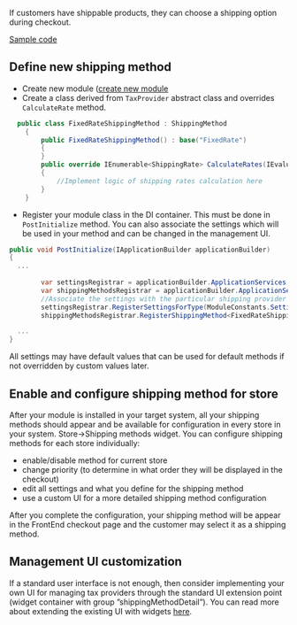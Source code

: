 
If customers have shippable products, they can choose a shipping option during checkout.

[Sample code](https://github.com/VirtoCommerce/vc-module-shipping/blob/master/src/VirtoCommerce.ShippingModule.Data/FixedRateShippingMethod.cs)

## Define new shipping method

* Create new module ([create new module](../../developer-guide/create-new-module.md)
* Create a class derived from `TaxProvider` abstract class and overrides `CalculateRate` method. 
  
```C#
  public class FixedRateShippingMethod : ShippingMethod
    {
        public FixedRateShippingMethod() : base("FixedRate")
        {
        }
		public override IEnumerable<ShippingRate> CalculateRates(IEvaluationContext context)
        { 
			//Implement logic of shipping rates calculation here
		}
	}
```

* Register your module class in the DI container. This must be done in `PostInitialize` method. You can also associate the settings which will be used in your method and can be changed in the management UI. 
  
```C#
public void PostInitialize(IApplicationBuilder applicationBuilder)
{
  ...
     
	 	var settingsRegistrar = applicationBuilder.ApplicationServices.GetRequiredService<ISettingsRegistrar>();
        var shippingMethodsRegistrar = applicationBuilder.ApplicationServices.GetRequiredService<IShippingMethodsRegistrar>();
		//Associate the settings with the particular shipping provider
		settingsRegistrar.RegisterSettingsForType(ModuleConstants.Settings.FixedRateShippingMethod.AllSettings, typeof(FixedRateShippingMethod).Name);
        shippingMethodsRegistrar.RegisterShippingMethod<FixedRateShippingMethod>();

  ...
}
```

All settings may have default values that can be used for default methods if not overridden by custom values later.


## Enable and configure shipping method for store

After your module is installed in your target system, all your shipping methods should appear and be available for configuration in every store in your system. Store->Shipping methods widget. You can configure shipping methods for each store individually:
* enable/disable method for current store
* change priority (to determine in what order they will be displayed in the checkout)
* edit all settings and what you define for the shipping method
* use a custom UI for a more detailed shipping method configuration

After you complete the configuration, your shipping method will be appear in the FrontEnd checkout page and the customer may select it as a shipping method.

## Management UI customization

If a standard user interface is not enough, then consider implementing your own UI for managing tax providers through the standard UI extension point (widget container with group ”shippingMethodDetail”). You can read more about extending the existing UI with widgets [here](./widgets.md).
